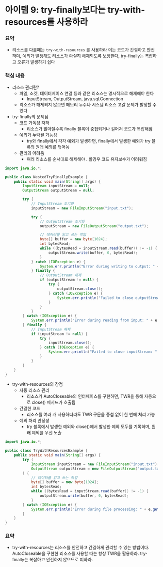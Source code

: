 # 아이템 9: try-finally보다는 try-with-resources를 사용하라

### 요약

- 리소스를 다룰때는 `try-with-resources` 를 사용하라 이는 코드가 간결하고 안전하며, 예외가 발생해도 리소스가 확실히 해제되도록 보장한다, try-finally는 복잡하고 오류가 발생하기 쉽다

### 핵심 내용

- 리소스 관리란?
    - 파일, 소켓, 데이터베이스 연결 등과 같은 리소스는 명시적으로 해제해야 한다
        - InputStream, OutputStream, java.sql.Connection
    - 리소스가 해제되지 않으면 메모리 누수나 시스템 리소스 고갈 문제가 발생할 수 있다
- try-finally의 문제점
    - 코드 가독성 저하
        - 리소스가 많아질수록 finally 블록이 중첩되거나 길어져 코드가 복잡해짐
    - 예외가 누락될 가능성
        - try와 finally에서 각각 예외가 발생하면, finally에서 발생한 예외가 try 블록의 원래 예외를 덮어씀
    - 관리의 어려움
        - 여러 리소스를 순서대로 해제해야 . 할경우 코드 유지보수가 어려워짐

```java
import java.io.*;

public class NestedTryFinallyExample {
    public static void main(String[] args) {
        InputStream inputStream = null;
        OutputStream outputStream = null;

        try {
            // InputStream 초기화
            inputStream = new FileInputStream("input.txt");

            try {
                // OutputStream 초기화
                outputStream = new FileOutputStream("output.txt");

                // 데이터를 읽고 쓰는 작업
                byte[] buffer = new byte[1024];
                int bytesRead;
                while ((bytesRead = inputStream.read(buffer)) != -1) {
                    outputStream.write(buffer, 0, bytesRead);
                }
            } catch (IOException e) {
                System.err.println("Error during writing to output: " + e.getMessage());
            } finally {
                // OutputStream 해제
                if (outputStream != null) {
                    try {
                        outputStream.close();
                    } catch (IOException e) {
                        System.err.println("Failed to close outputStream: " + e.getMessage());
                    }
                }
            }
        } catch (IOException e) {
            System.err.println("Error during reading from input: " + e.getMessage());
        } finally {
            // InputStream 해제
            if (inputStream != null) {
                try {
                    inputStream.close();
                } catch (IOException e) {
                    System.err.println("Failed to close inputStream: " + e.getMessage());
                }
            }
        }
    }
}
```

- try-with-resources의 장점
    - 자동 리소스 관리
        - 리소스가 AutoCloseable의 인터페이스를 구현하면, TWR을 통해 자동으로 close() 메서드가 호출됨
    - 간결한 코드
        - 리소스를 여러 개 사용하더라도 TWR 구문을 중첩 없이 한 번에 처리 가능
    - 예외 처리 안정성
        - try 블록에서 발생한 예외와 close()에서 발생한 예외 모두를 기록하며, 원래 예외를 우선 노출

```java
import java.io.*;

public class TryWithResourcesExample {
    public static void main(String[] args) {
        try (
            InputStream inputStream = new FileInputStream("input.txt");
            OutputStream outputStream = new FileOutputStream("output.txt")
        ) {
            // 데이터를 읽고 쓰는 작업
            byte[] buffer = new byte[1024];
            int bytesRead;
            while ((bytesRead = inputStream.read(buffer)) != -1) {
                outputStream.write(buffer, 0, bytesRead);
            }
        } catch (IOException e) {
            System.err.println("Error during file processing: " + e.getMessage());
        }
    }
}
```

### 요약

- try-with-resources는 리소스를 안전하고 간결하게 관리할 수 있는 방법이다. AutoCloseable을 구현한 리소스를 사용할 때는 항상 TWR을 활용하라. try-finally는 복잡하고 안전하지 않으므로 피하라.